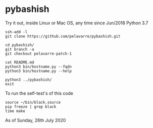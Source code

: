 # pybashish

Try it out, inside Linux or Mac OS, any time since Jun/2018 Python 3.7

    ssh-add -l
    git clone https://github.com/pelavarre/pybashish.git

    cd pybashish/
    git branch -a
    git checkout pelavarre-patch-1

    cat README.md
    python3 bin/hostname.py --fqdn
    python3 bin/hostname.py --help

    python3 ../pybashish/
    exit

To run the self-test's of this code

    source ~/bin/black.source
    pip freeze | grep black
    time make

As of Sunday, 26th July 2020
